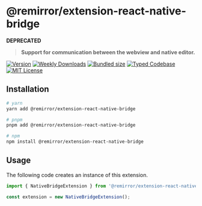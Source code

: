 # @remirror/extension-react-native-bridge

**DEPRECATED**

> **Support for communication between the webview and native editor.**

[![Version][version]][npm] [![Weekly Downloads][downloads-badge]][npm] [![Bundled size][size-badge]][size] [![Typed Codebase][typescript]](#) [![MIT License][license]](#)

[version]: https://flat.badgen.net/npm/v/@remirror/extension-react-native-bridge
[npm]: https://npmjs.com/package/@remirror/extension-react-native-bridge
[license]: https://flat.badgen.net/badge/license/MIT/purple
[size]: https://bundlephobia.com/result?p=@remirror/extension-react-native-bridge
[size-badge]: https://flat.badgen.net/bundlephobia/minzip/@remirror/extension-react-native-bridge
[typescript]: https://flat.badgen.net/badge/icon/TypeScript?icon=typescript&label
[downloads-badge]: https://badgen.net/npm/dw/@remirror/extension-react-native-bridge/red?icon=npm

## Installation

```bash
# yarn
yarn add @remirror/extension-react-native-bridge

# pnpm
pnpm add @remirror/extension-react-native-bridge

# npm
npm install @remirror/extension-react-native-bridge
```

## Usage

The following code creates an instance of this extension.

```ts
import { NativeBridgeExtension } from '@remirror/extension-react-native-bridge';

const extension = new NativeBridgeExtension();
```
